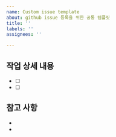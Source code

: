 ```yaml
---
name: Custom issue template
about: github issue 등록을 위한 공통 템플릿
title: ''
labels: ''
assignees: ''

---
```


## 작업 상세 내용
- [ ]
- [ ]
## 참고 사항
-
-
